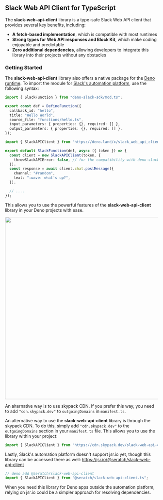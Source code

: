 ## Slack Web API Client for TypeScript

The **slack-web-api-client** library is a type-safe Slack Web API client that
provides several key benefits, including:

- **A fetch-based implementation**, which is compatible with most runtimes
- **Strong types for Web API responses and Block Kit**, which make coding
  enjoyable and predictable
- **Zero additional dependencies**, allowing developers to integrate this
  library into their projects without any obstacles

### Getting Started

The **slack-web-api-client** library also offers a native package for the
[Deno runtime](https://deno.com/). To import the module for
[Slack's automation platform](https://api.slack.com/automation), use the
following syntax:

```typescript
import { SlackFunction } from "deno-slack-sdk/mod.ts";

export const def = DefineFunction({
  callback_id: "hello",
  title: "Hello World",
  source_file: "functions/hello.ts",
  input_parameters: { properties: {}, required: [] },
  output_parameters: { properties: {}, required: [] },
});

import { SlackAPIClient } from "https://deno.land/x/slack_web_api_client@1.1.7/mod.ts";

export default SlackFunction(def, async ({ token }) => {
  const client = new SlackAPIClient(token, {
    throwSlackAPIError: false, // for the compatibility with deno-slack-api library
  });
  const response = await client.chat.postMessage({
    channel: "#random",
    text: ":wave: what's up?",
  });

  // ....
});
```

This allows you to use the powerful features of the **slack-web-api-client**
library in your Deno projects with ease.

<img width="600" src="https://user-images.githubusercontent.com/19658/252261924-75522081-0ceb-47c3-9d0a-2cc99772ff7f.png">

An alternative way is to use skypack CDN. If you prefer this way, you need to
add `"cdn.skypack.dev"` to `outgoingDomains` in `manifest.ts`.

An alternative way to use the **slack-web-api-client** library is through the
skypack CDN. To do this, simply add `"cdn.skypack.dev"` to the `outgoingDomains`
section in your `manifest.ts` file. This allows you to use the library within
your project:

```typescript
import { SlackAPIClient } from "https://cdn.skypack.dev/slack-web-api-client?dts";
```

Lastly, Slack's automation platform doesn't support jsr.io yet, though this
library can be accessed there as well:
https://jsr.io/@seratch/slack-web-api-client

```typescript
// deno add @seratch/slack-web-api-client
import { SlackAPIClient } from "@seratch/slack-web-api-client.ts";
```

When you need this library for Deno apps outside the automation platform,
relying on jsr.io could be a simpler approach for resolving dependencies.

